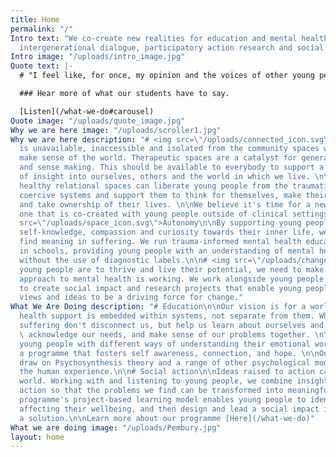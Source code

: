 ```yaml
---
title: Home
permalink: "/"
Intro text: "We co-create new realities for education and mental health care through
  intergenerational dialogue, participatory action research and social action. \n"
Intro image: "/uploads/intro_image.jpg"
Quote text: |-
  # "I feel like, for once, my opinion and the voices of other young people have been listened to and that they actually matter."

  ### Hear more of what our students have to say.

  [Listen](/what-we-do#carousel)
Quote image: "/uploads/quote_image.jpg"
Why we are here image: "/uploads/scroller1.jpg"
Why we are here description: "# <img src=\"/uploads/connected_icon.svg\">Choice\n\nTherapy
  is unavailable, inaccessible and isolated from the community spaces where people
  make sense of the world. Therapeutic spaces are a catalyst for generating meaning
  and sense making. This should be available to everybody to support a deeper level
  of insight into ourselves, others and the world in which we live. \n\nWe believe
  healthy relational spaces can liberate young people from the traumatic impact of
  coercive systems and support them to think for themselves, make their own decisions
  and take ownership of their lives. \n\nWe believe it's time for a new approach,
  one that is co-created with young people outside of clinical settings.\n\n# <img
  src=\"/uploads/space_icon.svg\">Autonomy\n\nBy supporting young people to develop
  self-knowledge, compassion and curiosity towards their inner life, we can help them
  find meaning in suffering. We run trauma-informed mental health education programmes
  in schools, providing young people with an understanding of mental health that functions
  without the use of diagnostic labels.\n\n# <img src=\"/uploads/change_icon.svg\">Collaboration\n\nIf
  young people are to thrive and live their potential, we need to make sure our society's
  approach to mental health is working. We work alongside young people and psychologists
  to create social impact and research projects that enable young people's experiences,
  views and ideas to be a driving force for change."
What We Are Doing description: "# Education\n\nOur vision is for a world where mental
  health support is embedded within systems, not separate from them. Where times of
  suffering don't disconnect us, but help us learn about ourselves and eachother,
  \ acknowledge our needs, and make sense of our problems together. \n\nWe provide
  young people with different ways of understanding their emotional world through
  a programme that fosters self awareness, connection, and hope. \n\nOur seminars
  draw on Psychosynthesis theory and a range of other psychological models that explore
  the human experience.\n\n# Social action\n\nIdeas raised to action can change the
  world. Working with and listening to young people, we combine insights with social
  action so that the problems we find can be transformed into meaningful change.\n\nOur
  programme's project-based learning model enables young people to identify key issues
  affecting their wellbeing, and then design and lead a social impact initiative as
  a solution.\n\nLearn more about our programme [Here](/what-we-do)"
What we are doing image: "/uploads/Pembury.jpg"
layout: home
---
```


